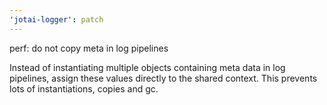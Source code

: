 ```yaml
---
'jotai-logger': patch
---
```


perf: do not copy meta in log pipelines

Instead of instantiating multiple objects containing meta data in log
pipelines, assign these values directly to the shared context.
This prevents lots of instantiations, copies and gc.
